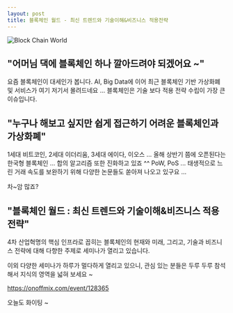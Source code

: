 ```yaml
---
layout: post
title: 블록체인 월드 - 최신 트렌드와 기술이해&비즈니스 적용전략
---
```


![Block Chain World](https://raw.githubusercontent.com/nemoo3ki/nemoo3ki.github.io/master/images/thumb_128365.jpg)


## "어머님 댁에 블록체인 하나 깔아드려야 되겠어요 ~"

요즘 블록체인이 대세인가 봅니다.
AI, Big Data에 이어 최근 블록체인 기반 가상화폐 및 서비스가 여기 저기서 몰려드네요 ...
블록체인은 기술 보다 적용 전략 수립이 가장 큰 이슈입니다.

## "누구나 해보고 싶지만 쉽게 접근하기 어려운 블록체인과 가상화폐"

1세대 비트코인, 2세대 이더리움, 3세대 에이다, 이오스 ...
올해 상반기 쯤에 오픈된다는 한국형 블록체인 ...
합의 알고리즘 또한 진화하고 있죠 ^^ PoW, PoS ...
태생적으로 느린 거래 속도를 보완하기 위해 다양한 논문들도 쏟아져 나오고 있구요 ...

차~암 많죠?

## "블록체인 월드 : 최신 트렌드와 기술이해&비즈니스 적용전략"

4차 산업혁명의 핵심 인프라로 꼽히는 블록체인의 현재와 미래,
그리고, 기술과 비즈니스 전략에 대해 다향한 주제로 세미나가 열리고 있습니다.

이외 다양한 세미나가 하루가 멀다하게 열리고 있으니,
관심 있는 분들은 두루 두루 참석해서 지식의 영역을 넓혀 보세요 ~

https://onoffmix.com/event/128365

오늘도 화이팅 ~


